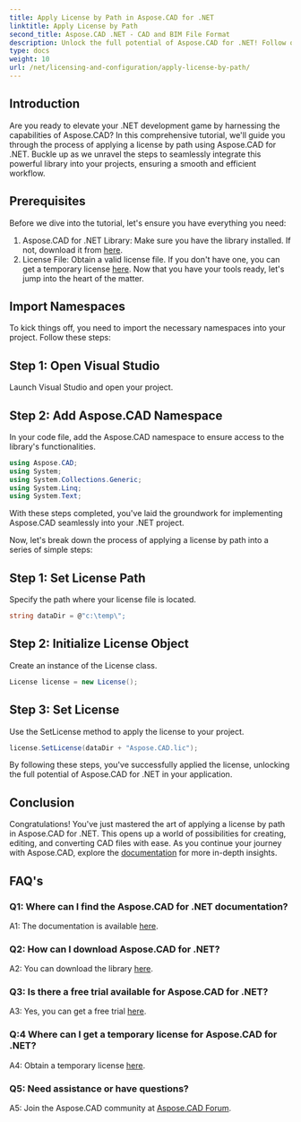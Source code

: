 ```yaml
---
title: Apply License by Path in Aspose.CAD for .NET
linktitle: Apply License by Path
second_title: Aspose.CAD .NET - CAD and BIM File Format
description: Unlock the full potential of Aspose.CAD for .NET! Follow our step-by-step guide to apply a license seamlessly. Elevate your CAD file manipulation game now!
type: docs
weight: 10
url: /net/licensing-and-configuration/apply-license-by-path/
---
```

## Introduction

Are you ready to elevate your .NET development game by harnessing the capabilities of Aspose.CAD? In this comprehensive tutorial, we'll guide you through the process of applying a license by path using Aspose.CAD for .NET. Buckle up as we unravel the steps to seamlessly integrate this powerful library into your projects, ensuring a smooth and efficient workflow.

## Prerequisites

Before we dive into the tutorial, let's ensure you have everything you need:
1. Aspose.CAD for .NET Library: Make sure you have the library installed. If not, download it from [here](https://releases.aspose.com/cad/net/).
2. License File: Obtain a valid license file. If you don't have one, you can get a temporary license [here](https://purchase.aspose.com/temporary-license/).
Now that you have your tools ready, let's jump into the heart of the matter.

## Import Namespaces

To kick things off, you need to import the necessary namespaces into your project. Follow these steps:

## Step 1: Open Visual Studio

Launch Visual Studio and open your project.

## Step 2: Add Aspose.CAD Namespace

In your code file, add the Aspose.CAD namespace to ensure access to the library's functionalities.
```csharp
using Aspose.CAD;
using System;
using System.Collections.Generic;
using System.Linq;
using System.Text;
```
With these steps completed, you've laid the groundwork for implementing Aspose.CAD seamlessly into your .NET project.

Now, let's break down the process of applying a license by path into a series of simple steps:

## Step 1: Set License Path

Specify the path where your license file is located.
```csharp
string dataDir = @"c:\temp\";
```

## Step 2: Initialize License Object

Create an instance of the License class.
```csharp
License license = new License();
```

## Step 3: Set License

Use the SetLicense method to apply the license to your project.
```csharp
license.SetLicense(dataDir + "Aspose.CAD.lic");
```

By following these steps, you've successfully applied the license, unlocking the full potential of Aspose.CAD for .NET in your application.

## Conclusion

Congratulations! You've just mastered the art of applying a license by path in Aspose.CAD for .NET. This opens up a world of possibilities for creating, editing, and converting CAD files with ease. As you continue your journey with Aspose.CAD, explore the [documentation](https://reference.aspose.com/cad/net/) for more in-depth insights.

## FAQ's

### Q1: Where can I find the Aspose.CAD for .NET documentation?

A1: The documentation is available [here](https://reference.aspose.com/cad/net/).

### Q2: How can I download Aspose.CAD for .NET?

A2: You can download the library [here](https://releases.aspose.com/cad/net/).

### Q3: Is there a free trial available for Aspose.CAD for .NET?

A3: Yes, you can get a free trial [here](https://releases.aspose.com/).

### Q:4 Where can I get a temporary license for Aspose.CAD for .NET?

A4: Obtain a temporary license [here](https://purchase.aspose.com/temporary-license/).

### Q5: Need assistance or have questions?

A5: Join the Aspose.CAD community at [Aspose.CAD Forum](https://forum.aspose.com/c/cad/19).
